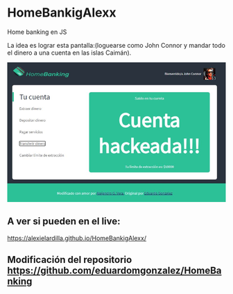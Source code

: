 # HomeBankigAlexx
Home banking en JS

La idea es lograr esta pantalla:(loguearse como John Connor y mandar todo el dinero a una cuenta en las islas Caimán).

![imagen de portada homebanking](hackbanking.JPG)

## A ver si pueden en el live:

https://alexielardilla.github.io/HomeBankigAlexx/

## Modificación del repositorio https://github.com/eduardomgonzalez/HomeBanking
